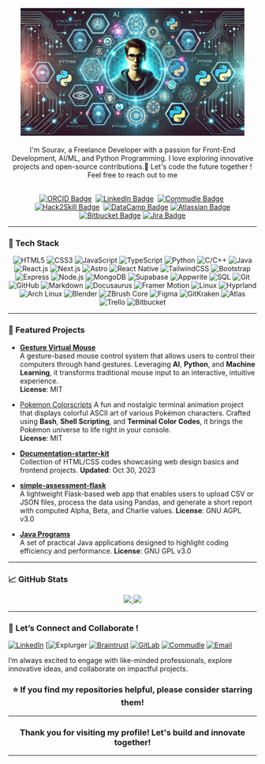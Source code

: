 <div align="center">
	<a href="https://tinyurl.com/257vmnj4" target="_blank">
		<img src="images/github.png" alt="Sourav Ishan" height="50%" width="90%" />
	</a>
</div>
<br/>
<div align="center">
	I'm Sourav, a Freelance Developer with a passion for Front-End Development, AI/ML, and Python Programming. I love exploring innovative projects and open-source contributions.🚀 Let's code the future together !
 <br>Feel free to reach out to me 
</div>

<br>

<p align="center">
	<a href="https://www.orcid.org/0009-0003-4700-6581" target="_blank"><img src="https://img.shields.io/badge/ORCID-0009--0003--4700--6581-%230076D6?style=for-the-badge&logo=orcid&logoColor=white" alt="ORCID Badge"/></a>&nbsp;
	<a href="https://www.linkedin.com/in/sourav-sourav-585b69208" target="_blank"><img src="https://img.shields.io/badge/LinkedIn-Sourav_Ishan-%230A66C2?style=for-the-badge&logo=linkedin&logoColor=white" alt="LinkedIn Badge"/></a>&nbsp;
	<a href="https://www.commudle.com/users/Sourav74511" target="_blank"><img src="https://img.shields.io/badge/Commudle-Sourav74511-%230D0D0D?style=for-the-badge&logo=commudle&logoColor=white" alt="Commudle Badge"/></a>&nbsp;
	<a href="https://vision.hack2skill.com/dashboard/user_private_profile/about?userId=6715dbdd6b04b3b58f68d14d&isEdit=true&tabIndex=about&utm_source=h2shomepage&utm_medium=h2shomepage" target="_blank"><img src="https://img.shields.io/badge/Hack2Skill-%23F9A825?style=for-the-badge&logo=hackster&logoColor=white" alt="Hack2Skill Badge" /></a>&nbsp;
	<a href="https://www.datacamp.com/portfolio/darkeyexcode" target="_blank"><img src="https://img.shields.io/badge/DataCamp-DarkeyExCode-%233D74E4?style=for-the-badge&logo=datacamp&logoColor=white" alt="DataCamp Badge" /></a>
    <a href="https://team.atlassian.com/your-work?cloudId=82d49f09-eeb4-465d-9163-ac2a61b31af5" target="_blank"><img src="https://img.shields.io/badge/Atlassian-Profile-%230A66C2?style=for-the-badge&logo=atlassian&logoColor=white" alt="Atlassian Badge" /></a>
    <a href="https://bitbucket.org/" target="_blank"><img src="https://img.shields.io/badge/Bitbucket-Profile-%230A66C2?style=for-the-badge&logo=bitbucket&logoColor=white" alt="Bitbucket Badge" /></a>
    <a href="https://www.atlassian.com/software/jira" target="_blank"><img src="https://img.shields.io/badge/Jira-Dashboard-%230A66C2?style=for-the-badge&logo=jira&logoColor=white" alt="Jira Badge" /></a>

</p>

---

### 🔧 Tech Stack
<p align="center">
	<img alt="HTML5" src="https://img.shields.io/badge/html5-%23fca9ae.svg?style=for-the-badge&logo=html5&logoColor=140200"/>
	<img alt="CSS3" src="https://img.shields.io/badge/css3-%23ffd2ce.svg?style=for-the-badge&logo=css3&logoColor=140200"/>
	<img alt="JavaScript" src="https://img.shields.io/badge/javascript-%23e4626b.svg?style=for-the-badge&logo=javascript&logoColor=%23F7DF1E"/>
	<img alt="TypeScript" src="https://img.shields.io/badge/typescript-%23017B8B.svg?style=for-the-badge&logo=typescript&logoColor=white"/>
	<img alt="Python" src="https://img.shields.io/badge/python-%23fca9ae.svg?style=for-the-badge&logo=python&logoColor=140200"/>
	<img alt="C/C++" src="https://img.shields.io/badge/c%2B%2B-%23e4626b.svg?style=for-the-badge&logo=cplusplus&logoColor=140200"/>
	<img alt="Java" src="https://img.shields.io/badge/java-%23e4626b.svg?style=for-the-badge&logo=java&logoColor=140200"/>
	<img alt="React.js" src="https://img.shields.io/badge/react.js-%230A66C2.svg?style=for-the-badge&logo=react&logoColor=white"/>
	<img alt="Next.js" src="https://img.shields.io/badge/next.js-%23ffd2ce.svg?style=for-the-badge&logo=next.js&logoColor=black"/>
	<img alt="Astro" src="https://img.shields.io/badge/astro-%23e4626b.svg?style=for-the-badge&logo=astro&logoColor=white"/>
	<img alt="React Native" src="https://img.shields.io/badge/react%20native-%23F7DF1E.svg?style=for-the-badge&logo=react&logoColor=black"/>
	<img alt="TailwindCSS" src="https://img.shields.io/badge/tailwindcss-%231ca1f1.svg?style=for-the-badge&logo=tailwindcss&logoColor=white"/>
	<img alt="Bootstrap" src="https://img.shields.io/badge/bootstrap-%231ca1f1.svg?style=for-the-badge&logo=bootstrap&logoColor=white"/>
	<img alt="Express" src="https://img.shields.io/badge/express-%23ffd2ce.svg?style=for-the-badge&logo=express&logoColor=black"/>
	<img alt="Node.js" src="https://img.shields.io/badge/node.js-%2342b93e.svg?style=for-the-badge&logo=node.js&logoColor=white"/>
	<img alt="MongoDB" src="https://img.shields.io/badge/mongodb-%2300173A.svg?style=for-the-badge&logo=mongodb&logoColor=white"/>
	<img alt="Supabase" src="https://img.shields.io/badge/supabase-%23e4626b.svg?style=for-the-badge&logo=supabase&logoColor=white"/>
	<img alt="Appwrite" src="https://img.shields.io/badge/appwrite-%2307B3A0.svg?style=for-the-badge&logo=appwrite&logoColor=white"/>
	<img alt="SQL" src="https://img.shields.io/badge/sql-%23fca9ae.svg?style=for-the-badge&logo=sql&logoColor=black"/>
	<img alt="Git" src="https://img.shields.io/badge/git-%23ffd2ce.svg?style=for-the-badge&logo=git&logoColor=black"/>
	<img alt="GitHub" src="https://img.shields.io/badge/github-%23e4626b.svg?style=for-the-badge&logo=github&logoColor=140200"/>
	<img alt="Markdown" src="https://img.shields.io/badge/markdown-%231ca1f1.svg?style=for-the-badge&logo=markdown&logoColor=white"/>
	<img alt="Docusaurus" src="https://img.shields.io/badge/docusaurus-%23ffd2ce.svg?style=for-the-badge&logo=docusaurus&logoColor=black"/>
	<img alt="Framer Motion" src="https://img.shields.io/badge/framer_motion-%23e4626b.svg?style=for-the-badge&logo=framer&logoColor=white"/>
	<img alt="Linux" src="https://img.shields.io/badge/Linux-%23F7DF1E.svg?style=for-the-badge&logo=linux&logoColor=black"/>
	<img alt="Hyprland" src="https://img.shields.io/badge/Hyprland-%23ffd2ce.svg?style=for-the-badge&logo=linux&logoColor=140200"/>
	<img alt="Arch Linux" src="https://img.shields.io/badge/Arch_Linux-%2300178C.svg?style=for-the-badge&logo=arch-linux&logoColor=white"/>
	<img alt="Blender" src="https://img.shields.io/badge/blender-%23F7DF1E.svg?style=for-the-badge&logo=blender&logoColor=white"/>
	<img alt="ZBrush Core" src="https://img.shields.io/badge/zbrushcore-%23e4626b.svg?style=for-the-badge&logo=zbrush&logoColor=black"/>
	<img alt="Figma" src="https://img.shields.io/badge/figma-%23ffd2ce.svg?style=for-the-badge&logo=figma&logoColor=black"/>
	<img alt="GitKraken" src="https://img.shields.io/badge/gitkraken-%23ffd2ce.svg?style=for-the-badge&logo=gitkraken&logoColor=black"/>
	<img alt="Atlas" src="https://img.shields.io/badge/atlas-ishan_sourav-%230A66C2.svg?style=for-the-badge&logo=atlassian&logoColor=white"/>
	<img alt="Trello" src="https://img.shields.io/badge/trello-%23F7DF1E.svg?style=for-the-badge&logo=trello&logoColor=black"/>
	<img alt="Bitbucket" src="https://img.shields.io/badge/bitbucket-%230A66C2.svg?style=for-the-badge&logo=bitbucket&logoColor=white"/>
</p>

---

### 🚀 Featured Projects
- **[Gesture Virtual Mouse](https://github.com/Ishansourav/gesture-virtual-mouse)**  
  A gesture-based mouse control system that allows users to control their computers through hand gestures.
  Leveraging **AI**, **Python**, and **Machine Learning**, it transforms traditional mouse input to an interactive, intuitive experience.  
  **License**: MIT
  
-  [Pokemon Colorscripts](https://gitlab.com/Ishansourav/pokemon-colorscripts)
    A fun and nostalgic terminal animation project that displays colorful ASCII art of various Pokémon characters. Crafted using **Bash**, **Shell Scripting**, and **Terminal Color Codes**,
   it brings the Pokémon universe to life right in your console.  
    **License**: MIT

- **[Documentation-starter-kit](https://github.com/Ishansourav/documentation-starter-kit)**  
  Collection of HTML/CSS codes showcasing web design basics and frontend projects. **Updated**: Oct 30, 2023

- **[simple-assessment-flask](https://github.com/Ishansourav/simple-assessment-flask)**  
  A lightweight Flask-based web app that enables users to upload CSV or JSON files, process the data using Pandas, and generate a short report with computed Alpha, Beta, and Charlie values. **License**: GNU AGPL v3.0

- **[Java Programs](https://github.com/Ishansourav/Java-Programs)**  
  A set of practical Java applications designed to highlight coding efficiency and performance. **License**: GNU GPL v3.0

---

### 📈 GitHub Stats
<p align="center">
    <a href="https://github.com/Ishansourav">
        <!-- GitHub Stats -->
        <img height="180em" src="https://github-readme-stats.vercel.app/api?username=Ishansourav&show_icons=true&bg_color=000325&text_color=ffffff&title_color=gold&border_color=ffd2ce&icon_color=e4626b" />
        <!-- Top Languages -->
        <img height="180em" src="https://github-readme-stats.vercel.app/api/top-langs/?username=Ishansourav&bg_color=000325&text_color=ffffff&title_color=gold&border_color=ffd2ce&icon_color=e4626b&layout=compact&langs_count=8" />
    </a>
</p>


---

### 🚀 **Let’s Connect and Collaborate !**

[![LinkedIn](https://img.shields.io/badge/LinkedIn-Sourav-blue?logo=linkedin)](https://www.linkedin.com/in/sourav-sourav-585b69208/)
[![Explurger](https://explurger.com/pf/wp5b056spdb9lbjmg)
[![Braintrust](https://img.shields.io/badge/Braintrust-Profile-orange?logo=braintrust)](https://app.usebraintrust.com/talent/1606360/)
[![GitLab](https://img.shields.io/badge/GitLab-Ishansourav-orange?logo=gitlab)](https://gitlab.com/Ishansourav)
[![Commudle](https://img.shields.io/badge/Commudle-Sourav74511-blueviolet?logo=commudle)](https://www.commudle.com/users/Sourav74511)
[![Email](https://img.shields.io/badge/Email-ishan07o4511@outlook.com-red?logo=gmail)](mailto:ishan07o4511@outlook.com)

I’m always excited to engage with like-minded professionals, explore innovative ideas, and collaborate on impactful projects.

<h3 align="center">⭐️ If you find my repositories helpful, please consider starring them!</h3>

---
<div align="center">


### Thank you for visiting my profile! Let's build and innovate together!

</div>

---
